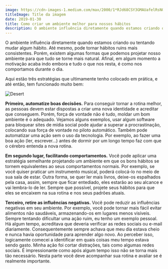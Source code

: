 ```yaml
---
image: https://cdn-images-1.medium.com/max/2000/1*RJd68CSY3GMAUafelRsNOw.jpeg
titleImage: Title da imagem
date: 2019-01-30
title: Como criar um ambiente melhor para nossos hábitos
description: O ambiente influência diretamente quando estamos criando ou tentando mudar algum hábito.
---
```


O ambiente influência diretamente quando estamos criando ou tentando mudar algum hábito. Até mesmo, pode tornar hábitos ruins mais consistentes. Porém, existem algumas formas que podemos projetar nosso ambiente para que tudo se torne mais natural. Afinal, em algum momento a motivação acaba indo embora e tudo o que nos resta, é como nos comportamos durante o dia.

Aqui estão três estratégias que ultimamente tenho colocado em prática, e até então, tem funcionado  muito bem:

![Desert](/assets/img/desert.jpg)

**Primeiro, automatize boas decisões.**
Para conseguir tornar a rotina melhor, as pessoas devem estar dispostas a criar uma nova identidade e acreditar que conseguem. 
Porém, força de vontade não é tudo, moldar um bom ambiente é o adequado. 
Vejamos alguns exemplos, usar algum software para bloquear sites de mídia social pode ajudar a superar a procrastinação, 
colocando sua força de vontade no piloto automático. Também pode automatizar uma ação sem o uso da tecnologia. Por exemplo, 
ao fazer uma boa ação (ler, escrever...) antes de dormir por um longo tempo faz com que o cérebro entenda a nova rotina. 

**Em segundo lugar, facilitando comportamentos.** Você pode aplicar uma estratégia semelhante projetando um ambiente em que os 
bons hábitos se tornem equivalentes ao seus comportamentos normais. Por exemplo, se você quiser praticar um instrumento 
musical, poderá colocá-lo no meio de sua sala de estar. Outra forma, se quer ler mais livros, deixe-os espalhados pela casa, 
assim, sempre que ficar entediado, eles estarão ao seu alcance e vai lembra-lo de ler. Sempre que possível, 
projete seus hábitos para que eles se encaixem na sua rotina e nos seus padrões atuais.

**Terceiro, retire as influências negativas.** Você pode reduzir as influências negativas em seu ambiente. Por exemplo, 
você pode tornar mais fácil evitar alimentos não saudáveis, armazenando-os em lugares menos visíveis. Sempre tentando 
dificultar uma ação ruim, eu tenho um exemplo pessoal. Há algum tempo, acreditava que deveria verificar as redes sociais 
ou e-mail diariamente. Consequentemente sempre achava que meu dia estava cheio e nunca havia oportunidade para aprender 
algo novo. Ao perceber isso, logicamente comecei a identificar em quais coisas meu tempo estava sendo gasto. Minha ação foi 
cortar distrações, tais como algumas redes sociais. É impressionante como após algum tempo isso não se torna mais tão 
necessário. Nesta parte você deve acompanhar sua rotina e avaliar se é realmente importante.